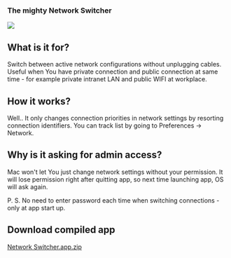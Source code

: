 ### The mighty Network Switcher

![](https://cloud.githubusercontent.com/assets/2383901/19402464/ce343cb6-9226-11e6-9ade-b7aea4ac1c22.png)

## What is it for?

Switch between active network configurations without unplugging cables. Useful when You have private connection and public connection at same time - for example private intranet LAN and public WIFI at workplace.

## How it works? 

Well.. It only changes connection priorities in network settings by resorting connection identifiers. You can track list by going to Preferences -> Network.

## Why is it asking for admin access?

Mac won't let You just change network settings without your permission. It will lose permission right after quitting app, so next time launching app, OS will ask again. 

P. S. No need to enter password each time when switching connections - only at app start up.

## Download compiled app

[Network Switcher.app.zip](https://github.com/PauliusVindzigelskis/Network-Switcher/files/556926/Network.Switcher.app.zip)
